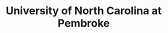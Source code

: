 ---
layout: repo
title: "University of North Carolina at Pembroke"
id: 5361
permalink: repos/5361/
---